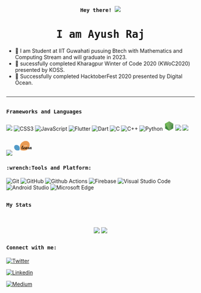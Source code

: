 <p align="center"><samp><b> Hey there! <img src="https://media.giphy.com/media/3og0IAzB7lmOo2q0Ss/giphy.gif" width="25px"> </b></samp></p>


<!--
**AyushRajSharma/AyushRajSharma** is a ✨ _special_ ✨ repository because its `README.md` (this file) appears on your GitHub profile.

Here are some ideas to get you started:

- 🔭 I’m currently working on ...
- 🌱 I’m currently learning ...
- 👯 I’m looking to collaborate on ...
- 🤔 I’m looking for help with ...
- 💬 Ask me about ...
- 📫 How to reach me: ...
- 😄 Pronouns: ...
- ⚡ Fun fact: ...
-->

<p align="center"><h1 align="center"><samp> I am Ayush Raj </samp></h1></p>

- 🔭 I am Student at IIT Guwahati pusuing Btech with Mathematics and Computing Stream and will graduate in 2023.
- 🌱 sucessfully completed Kharagpur Winter of Code 2020 (KWoC2020) presented by KOSS.
- 🌱 Successfully completed HacktoberFest 2020 presented by Digital Ocean.

##
 __________________________________________________________________________________________________________________________________________________________________
<!-- <p align="center"> 
  Visitor count<br>
  <img src="https://profile-counter.glitch.me/AyushRajSharma/count.svg" />
</p>-->

##

<h4><b><samp>Frameworks and Languages</samp></b></h4>

<!--<code><img height="20" src="https://raw.githubusercontent.com/github/explore/80688e429a7d4ef2fca1e82350fe8e3517d3494d/topics/flutter/flutter.png"></code>
<code><img height="20" src="https://raw.githubusercontent.com/github/explore/80688e429a7d4ef2fca1e82350fe8e3517d3494d/topics/dart/dart.png"></code>
<code><img height="20" src="https://raw.githubusercontent.com/github/explore/80688e429a7d4ef2fca1e82350fe8e3517d3494d/topics/firebase/firebase.png"></code>
<code><img height="20" src="https://raw.githubusercontent.com/github/explore/80688e429a7d4ef2fca1e82350fe8e3517d3494d/topics/git/git.png"></code>
<code><img height="20" src="https://raw.githubusercontent.com/github/explore/80688e429a7d4ef2fca1e82350fe8e3517d3494d/topics/cpp/cpp.png"></code>
<code><img height="20" src="https://raw.githubusercontent.com/github/explore/80688e429a7d4ef2fca1e82350fe8e3517d3494d/topics/c/c.png"></code>
<code><img height="20" src="https://raw.githubusercontent.com/github/explore/80688e429a7d4ef2fca1e82350fe8e3517d3494d/topics/java/java.png"></code>
<code><img height="20" src="https://raw.githubusercontent.com/github/explore/80688e429a7d4ef2fca1e82350fe8e3517d3494d/topics/nodejs/nodejs.png"></code> 
-->
<code><img height="20" src="https://img.shields.io/badge/-HTML5-%23E44D27?style=flat-square&logo=html5&logoColor=ffffff"></code>
![CSS3](https://img.shields.io/badge/-CSS3-%231572B6?style=flat-square&logo=css3)
![JavaScript](https://img.shields.io/badge/-JavaScript-%23F7DF1C?style=flat-square&logo=javascript&logoColor=000000&labelColor=%23F7DF1C&color=%23FFCE5A)
![Flutter](https://img.shields.io/badge/Flutter-47c5fb?style=flat-square&logo=Flutter&logoColor=white)
![Dart](https://img.shields.io/badge/Dart-2bb7f6?style=flat-square&logo=Dart&logoColor=white)
![C](https://img.shields.io/badge/C-27338e?style=flat-square&logo=c&logoColor=white)
![C++](https://img.shields.io/badge/C++-649ad2?style=flat-square&logo=c%2B%2B&logoColor=white)
![Python](https://img.shields.io/badge/Python-3776AB?style=flat-square&logo=Python&logoColor=white)
<code><img height="25" src="https://raw.githubusercontent.com/github/explore/80688e429a7d4ef2fca1e82350fe8e3517d3494d/topics/nodejs/nodejs.png"></code>
<code><img height="30" src="https://github.com/valohai/ml-logos/raw/master/pandas.svg"></code>
<code><img height="30" src="https://github.com/valohai/ml-logos/raw/master/numpy-logo.svg"></code>

<code><img height="70" src="https://img.favpng.com/20/6/19/django-python-computer-icons-logo-portable-network-graphics-png-favpng-fmTDmunynSK52axsEWGWJeDad.jpg"></code> 
<code><img src="https://raw.githubusercontent.com/github/explore/80688e429a7d4ef2fca1e82350fe8e3517d3494d/topics/scikit-learn/scikit-learn.png" alt="Scikit-Learn" width="50"/></code>

<h4><b><samp>:wrench:Tools and Platform:</samp></b></h4>

![Git](https://img.shields.io/badge/Git-F05032?style=flat-square&logo=Git&logoColor=white)
![GitHub](https://img.shields.io/badge/GitHub-181717?style=flat-square&logo=github)
![Github Actions](https://img.shields.io/badge/Github_Actions-2088FF?style=flat-square&logo=Github-Actions&logoColor=ffffff)
![Firebase](https://img.shields.io/badge/Firebase-ffcb2c?style=flat-square&logo=Firebase&logoColor=white)
![Visual Studio Code](https://img.shields.io/badge/Visual_Studio_Code-007ACC?style=flat-square&logo=Visual-Studio-Code&logoColor=white)
![Android Studio](https://img.shields.io/badge/Android_Studio-3DDC84?style=flat-square&logo=Android-Studio&logoColor=ffffff)
![Microsoft Edge](https://img.shields.io/badge/Microsoft_Edge-0078D7?style=flat-square&logo=Microsoft-Edge&logoColor=white)

##
<h4><b><samp>My Stats</samp></b></h4>
</br>
<!--
<img src="https://raw.githubusercontent.com/github/explore/80688e429a7d4ef2fca1e82350fe8e3517d3494d/topics/python/python.png" alt="Python" width="50"/>
<img src="https://github.com/valohai/ml-logos/raw/master/numpy-logo.svg" alt="NumPy" width="50"/>
<img src="https://raw.githubusercontent.com/github/explore/80688e429a7d4ef2fca1e82350fe8e3517d3494d/topics/scikit-learn/scikit-learn.png" alt="Scikit-Learn" width="50"/>
<img src="https://github.com/valohai/ml-logos/raw/master/pandas.svg" alt="Pandas" width="100"/>
-->
<p align="center"> <img align="center" src="https://github-readme-stats.vercel.app/api/top-langs/?username=AyushRajSharma&hide_langs_below=1&&show_icons=true&title_color=08fdd8&icon_color=bb2acf&text_color=ffffff&bg_color=242424"/> <img align="center" src="https://github-readme-stats.vercel.app/api?username=AyushRajSharma&&show_icons=true&title_color=08fdd8&icon_color=bb2acf&text_color=ffffff&bg_color=242424"/>
 </p>


##
<h4><b><samp>Connect with me:</samp></b></h4>

[![Twitter](https://img.shields.io/badge/@AyushRa49585623-blue?style=flat-square&logo=twitter&logoColor=white)](https://twitter.com/AyushRa49585623)

[![Linkedin](https://img.shields.io/badge/ayush-r-616504194?style=flat-square&logo=Linkedin&logoColor=white)](https://www.linkedin.com/in/ayush-r-616504194/) 

[![Medium](https://img.shields.io/badge/@ayushrajsharma8051-black?style=flat-square&logo=medium&logoColor=white)](https://medium.com/@ayushrajsharma8051)
